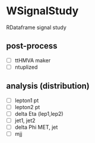 # WSignalStudy
RDataframe signal study

## post-process
- [ ] ttHMVA maker
- [ ] ntuplized

## analysis (distribution)
- [ ] lepton1 pt
- [ ] lepton2 pt
- [ ] delta Eta (lep1,lep2)
- [ ] jet1, jet2
- [ ] delta Phi MET, jet
- [ ] mjj
